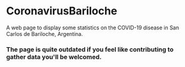 # CoronavirusBariloche
A web page to display some statistics on the COVID-19 disease in San Carlos de Bariloche, Argentina. 


### The page is quite outdated if you feel like contributing to gather data you'll be welcomed.
